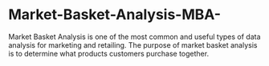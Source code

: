 # Market-Basket-Analysis-MBA-
Market Basket Analysis is one of the most common and useful types of data analysis for marketing and retailing.  The purpose of market basket analysis is to determine what products customers purchase together.
